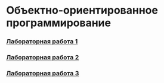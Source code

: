 # Объектно-ориентированное программирование

### [Лабораторная работа 1](https://github.com/dd-gif/OOP/blob/master/OOP%20tasks/OOP_Lab_1_.ini_parser.pdf)

### [Лабораторная работа 2](https://github.com/dd-gif/OOP/blob/master/OOP%20tasks/OOP_Lab_2_Shop.pdf)

### [Лабораторная работа 3](https://github.com/dd-gif/OOP/blob/master/OOP%20tasks/OOP_Lab_3_Racing_sumulator.pdf)

